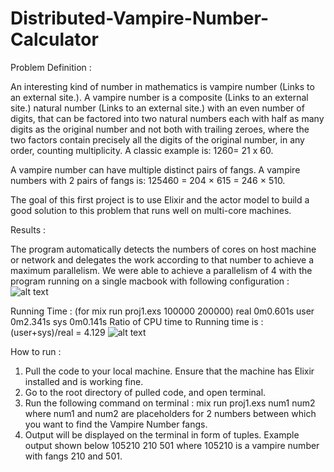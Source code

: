 # Distributed-Vampire-Number-Calculator

Problem Definition : 

An interesting kind of number in mathematics is vampire number (Links to an external site.). A vampire number is a composite (Links to an external site.) natural number (Links to an external site.) with an even number of digits, that can be factored into two natural numbers each with half as many digits as the original number and not both with trailing zeroes, where the two factors contain precisely all the digits of the original number, in any order, counting multiplicity.  A classic example is: 1260= 21 x 60.

A vampire number can have multiple distinct pairs of fangs. A vampire numbers with 2 pairs of fangs is: 125460 = 204 × 615 = 246 × 510.

The goal of this first project is to use Elixir and the actor model to build a good solution to this problem that runs well on multi-core machines.

Results : 

The program automatically detects the numbers of cores on host machine or network and delegates the work according to that number to achieve a maximum parallelism. We were able to achieve a parallelism of 4 with the program running on a single macbook with following configuration :
![alt text](https://github.com/gauravUFL/Distributed-Vampire-Number-Calculator/blob/main/Project1_Config%207.01.05%20PM.png)

Running Time : (for mix run proj1.exs 100000 200000)
real 0m0.601s
user 0m2.341s
sys 0m0.141s
Ratio of CPU time to Running time is : (user+sys)/real = 4.129
![alt text](https://github.com/gauravUFL/Distributed-Vampire-Number-Calculator/blob/main/Project1_Process%207.01.05%20PM.png)

How to run :

1. Pull the code to your local machine. Ensure that the machine has Elixir installed and is working fine.
2. Go to the root directory of pulled code, and open terminal.
3. Run the following command on terminal :
    mix run proj1.exs num1 num2
   where num1 and num2 are placeholders for 2 numbers between which you want to find the Vampire Number fangs.
4. Output will be displayed on the terminal in form of tuples. Example output shown below 
      105210 210 501
   where 105210 is a vampire number with fangs 210 and 501.

